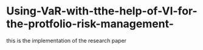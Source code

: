 # Using-VaR-with-tthe-help-of-VI-for-the-protfolio-risk-management-
this is the implementation of the research paper 
